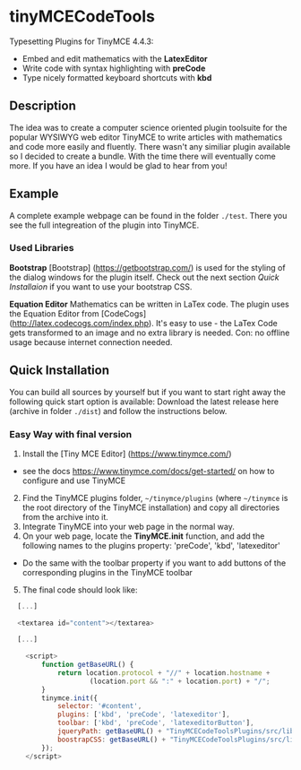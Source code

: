 # tinyMCECodeTools
Typesetting Plugins for TinyMCE 4.4.3:
* Embed and edit mathematics with the **LatexEditor**
* Write code with syntax highlighting with **preCode**
* Type nicely formatted keyboard shortcuts with **kbd**

## Description
The idea was to create a computer science oriented plugin toolsuite for the popular WYSIWYG web editor TinyMCE to write articles with mathematics and code more easily and fluently. There wasn't any similiar plugin available so I decided to create a bundle.
With the time there will eventually come more. If you have an idea I would be glad to hear from you! 

## Example 

A complete example webpage can be found in the folder `./test`. There you see the full integreation of the plugin into TinyMCE. 

### Used Libraries

**Bootstrap**
[Bootstrap] (https://getbootstrap.com/) is used for the styling of the dialog windows for the plugin itself. Check out the next section *Quick Installaion* if you want to use your bootstrap CSS.

**Equation Editor** Mathematics can be written in LaTex code. The plugin uses the Equation Editor from [CodeCogs] (http://latex.codecogs.com/index.php). It's easy to use - the LaTex Code gets transformed to an image and no extra library is needed. Con: no offline usage because internet connection needed.



## Quick Installation

You can build all sources by yourself but if you want to start right away the following quick start option is available:
Download the latest release here (archive in folder `./dist`) and follow the instructions below.

### Easy Way with final version
1. Install the [Tiny MCE Editor] (https://www.tinymce.com/)
  * see the docs https://www.tinymce.com/docs/get-started/ on how to configure and use TinyMCE  
2. Find the TinyMCE plugins folder, `~/tinymce/plugins` (where `~/tinymce` is the root directory of the TinyMCE installation) and copy all directories from the archive into it.
3. Integrate TinyMCE into your web page in the normal way.
4. On your web page, locate the **TinyMCE.init** function, and add the following names to the plugins property: 'preCode', 'kbd', 'latexeditor'
  * Do the same with the toolbar property if you want to add buttons of the corresponding plugins in the TinyMCE toolbar 
5. The final code should look like: 
```javascript
  [...]
  
  <textarea id="content"></textarea>
  
  [...]
  
    <script>
        function getBaseURL() {
            return location.protocol + "//" + location.hostname +
                    (location.port && ":" + location.port) + "/";
        }
        tinymce.init({
            selector: '#content',
            plugins: ['kbd', 'preCode', 'latexeditor'],
            toolbar: ['kbd', 'preCode', 'latexeditorButton'],
            jqueryPath: getBaseURL() + "TinyMCECodeToolsPlugins/src/libs/jquery-1.12.3.min.js",
            boostrapCSS: getBaseURL() + "TinyMCECodeToolsPlugins/src/libs/bootstrap.min.css"
        });
    </script>
```

